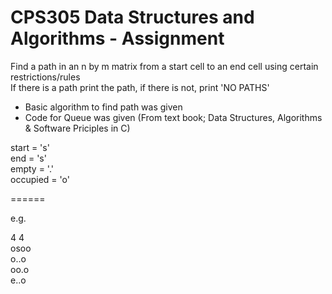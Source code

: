 # CPS305 Data Structures and Algorithms - Assignment

Find a path in an n by m matrix from a start cell to an end cell using certain restrictions/rules <br />
  If there is a path print the path, if there is not, print 'NO PATHS'
- Basic algorithm to find path was given
- Code for Queue was given (From text book; Data Structures, Algorithms & Software Priciples in C)

start = 's' <br />
end = 's' <br />
empty = '.' <br />
occupied = 'o' <br />

======

e.g.

4 4 <br />
osoo <br />
o..o <br />
oo.o <br />
e..o <br />
